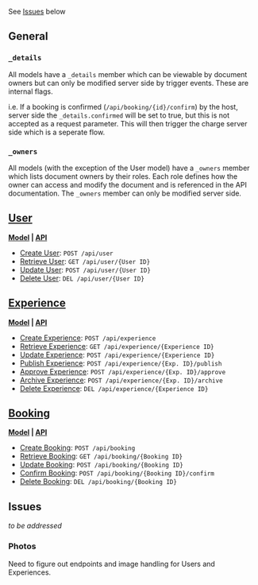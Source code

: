 See [Issues](#issues) below

## General ##

### `_details` ###

All models have a `_details` member which can be viewable by document owners but can only be modified server side by trigger events. These are internal flags.

i.e. If a booking is confirmed (`/api/booking/{id}/confirm`) by the host, server side the `_details.confirmed` will be set to true, but this is not accepted as a request parameter. This will then trigger the charge server side which is a seperate flow.

### `_owners` ###

All models (with the exception of the User model) have a `_owners` member which lists document owners by their roles. Each role defines how the owner can access and modify the document and is referenced in the API documentation. The `_owners` member can only be modified server side.

[User](./User)
----------------------------------------------------------------------

**[Model](./User/Model.md) | [API](./User/API.md)**

* [Create User](./User/API.md#create-user): `POST /api/user`
* [Retrieve User](./User/API.md#retrieve-user): `GET /api/user/{User ID}`
* [Update User](./User/API.md#update-user): `POST /api/user/{User ID}`
* [Delete User](./User/API.md#delete-user): `DEL /api/user/{User ID}`


[Experience](./Experience)
----------------------------------------------------------------------

**[Model](./Experience/Model.md) | [API](./Experience/API.md)**

* [Create Experience](./Experience/API.md#create-experience):
  `POST /api/experience`
* [Retrieve Experience](./Experience/API.md#retrieve-experience):
  `GET /api/experience/{Experience ID}`
* [Update Experience](./Experience/API.md#update-experience):
  `POST /api/experience/{Experience ID}`
* [Publish Experience](./Experience/API.md#publish-experience): `POST /api/experience/{Exp. ID}/publish`
* [Approve Experience](./Experience/API.md#approve-experience): `POST /api/experience/{Exp. ID}/approve`
* [Archive Experience](./Experience/API.md#archive-experience): `POST /api/experience/{Exp. ID}/archive`
* [Delete Experience](./Experience/API.md#delete-experience):
  `DEL /api/experience/{Experience ID}`

[Booking](./Booking)
----------------------------------------------------------------------

**[Model](./Booking/Model.md) | [API](./Booking/API.md)**

* [Create Booking](./Booking/API.md#create-booking): `POST /api/booking`
* [Retrieve Booking](./Booking/API.md#retrieve-booking):
  `GET /api/booking/{Booking ID}`
* [Update Booking](./Booking/API.md#update-booking):
  `POST /api/booking/{Booking ID}`
* [Confirm Booking](./Booking/API.md#confirm-booking):
  `POST /api/booking/{Booking ID}/confirm`
* [Delete Booking](./Booking/API.md#delete-booking):
  `DEL /api/booking/{Booking ID}`

Issues
----------------------------------------------------------------------

_to be addressed_

### Photos ###

Need to figure out endpoints and image handling for Users and Experiences.